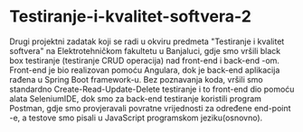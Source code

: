 # Testiranje-i-kvalitet-softvera-2
Drugi projektni zadatak koji se radi u okviru predmeta "Testiranje i kvalitet softvera" na Elektrotehničkom fakultetu u Banjaluci, gdje smo vršili black box testiranje (testiranje CRUD operacija) nad front-end i back-end -om. Front-end je bio realizovan pomoću Angulara, dok je back-end aplikacija rađena u Spring Boot framework-u. Bez poznavanja koda, vršili smo standardno Create-Read-Update-Delete testiranje i to front-end dio pomoću alata SeleniumIDE, dok smo za back-end testiranje koristili program Postman, gdje smo provjeravali povratne vrijednosti za određene end-point -e, a testove smo pisali u JavaScript programskom jeziku(osnovno).
